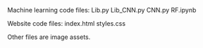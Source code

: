 Machine learning code files:
  Lib.py
  Lib_CNN.py
  CNN.py
  RF.ipynb

Website code files:
  index.html
  styles.css

Other files are image assets.
